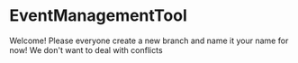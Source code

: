 # EventManagementTool

Welcome! 
Please everyone create a new branch and name it your name for now!
We don't want to deal with conflicts
